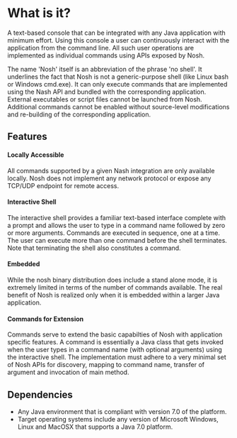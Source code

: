 What is it?
===========

A text-based console that can be integrated with any Java application with minimum effort. Using this console a user can continuously interact with the application from the command line. All such user operations are implemented as individual commands using APIs exposed by Nosh.

The name 'Nosh' itself is an abbreviation of the phrase 'no shell'. It underlines the fact that Nosh is not a generic-purpose shell (like Linux bash or Windows cmd.exe). It can only execute commands that are implemented using the Nash API and bundled with the corresponding application. External executables or script files cannot be launched from Nosh. Additional commands cannot be enabled without source-level modifications and re-building of the corresponding application.

Features
--------

#### Locally Accessible

All commands supported by a given Nash integration are only available locally. Nosh does not implement any network protocol or expose any TCP/UDP endpoint for remote access.

#### Interactive Shell

The interactive shell provides a familiar text-based interface complete with a prompt and allows the user to type in a command name followed by zero or more arguments. Commands are executed in sequence, one at a time. The user can execute more than one command before the shell terminates. Note that terminating the shell also constitutes a command.

#### Embedded

While the nosh binary distribution does include a stand alone mode, it is extremely limited in terms of the number of commands available. The real benefit of Nosh is realized only when it is embedded within a larger Java application.

#### Commands for Extension

Commands serve to extend the basic capabilties of Nosh with application specific features. A command is essentially a Java class that gets invoked when the user types in a command name (with optional arguments) using the interactive shell. The implementation must adhere to a very minimal set of Nosh APIs for discovery, mapping to command name, transfer of argument and invocation of main method.

Dependencies
------------

  * Any Java environment that is compliant with version 7.0 of the platform.
  * Target operating systems include any version of Microsoft Windows, Linux and MacOSX that supports a Java 7.0 platform.

